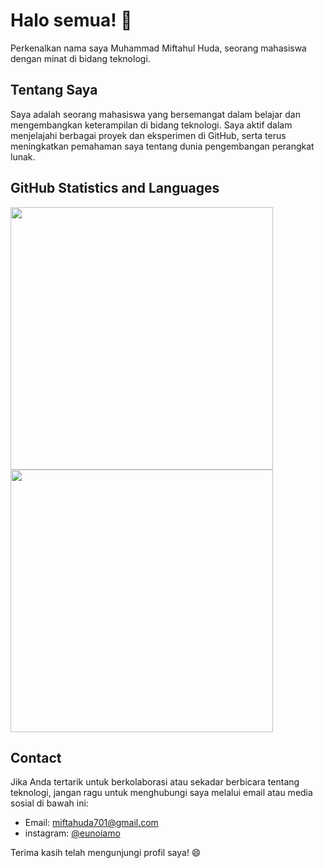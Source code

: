 # Halo semua! 👋

Perkenalkan nama saya Muhammad Miftahul Huda, seorang mahasiswa dengan minat di bidang teknologi.

## Tentang Saya

Saya adalah seorang mahasiswa yang bersemangat dalam belajar dan mengembangkan keterampilan di bidang teknologi. Saya aktif dalam menjelajahi berbagai proyek dan eksperimen di GitHub, serta terus meningkatkan pemahaman saya tentang dunia pengembangan perangkat lunak.

## GitHub Statistics and Languages

<a href="https://github.com/eunoiamo">
  <img width="420em" src="https://github-readme-stats-eight-theta.vercel.app/api?username=eunoiamo&show_icons=true&include_all_commits=true&count_private=true"/>
  <img width="420em" src="https://github-readme-stats.vercel.app/api/top-langs/?username=eunoiamo&hide_progress=true"/>
</a>

## Contact

Jika Anda tertarik untuk berkolaborasi atau sekadar berbicara tentang teknologi, jangan ragu untuk menghubungi saya melalui email atau media sosial di bawah ini:

- Email: [miftahuda701@gmail.com](mailto:miftahuda701@gmail.com)
- instagram: [@eunoiamo](https://www.instagram.com/eunoiamo)

Terima kasih telah mengunjungi profil saya! 😄
